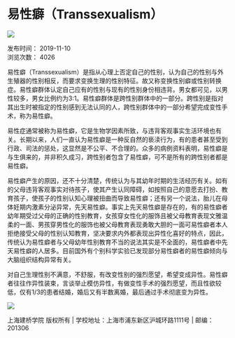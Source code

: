 # 易性癖（Transsexualism）

![](/_upload/tpl/00/59/89/template89/images/main_02.jpg)

发布时间： 2019-11-10  
浏览次数： 4026  

易性癖（Transsexualism）是指从心理上否定自己的性别，认为自己的性别与外生殖器的性别相反，而要求变换生理的性别特征。故又称变换性别癖或性别转换症。易性癖群体认定自己应有的性别与现有的性别身份相违背。男女都可见，以男性较多，男女比例约为3:1。易性癖群体是跨性别群体中的一部分。跨性别是指对其出生时被指定的性别感到无法认同的人，跨性别群体中的一部分希望完成变性手术，称为易性癖。

易性症通常被称为易性癖，它是生物学因素所致，与违背客观事实生活环境也有关。长期以来，人们一直认为易性癖是一种反自然的亵渎行为，有的患者甚至受到行政、司法的惩处，这显然是不公平、不合理的。众多的病例资料表明，易性癖是与生俱来的，并非积久成习，跨性别者包含了易性癖，可不是所有的跨性别者都是易性癖。

易性癖产生的原因，还不十分清楚，传统认为与其幼年时期的生活经历有关。如有的父母违背客观事实对待孩子，使其产生认同障碍，如按照自己的意愿去打扮、教育孩子，使孩子的性别认知心理被扭曲而导致易性癖；还有另一个说法，胎儿在母体妊期内激素分泌异常，先天易性癖。事实上先天易性癖是存在的，有的易性癖者幼年期受过父母的正确的性别教育，女孩穿女性化的服饰且被父母教育表现文雅温柔的一面、男孩穿男性化的服饰也被父母教育表现勇敢大胆的一面可易性癖者本人拒绝接受父母的性别认知教育，坚决要求内外都表现出异性化喜好的特点，因此，传统认为易性癖者与父母幼年性别教育不当的说法其实是不全面的，易性癖者中先天易性癖的人居多。目前国外有个别科学实验已发现部分易性癖者的易性癖倾向与大脑组织结构异常有关。

对自己生理性别不满意，不舒服，有改变性别的强烈愿望，希望变成异性。易性癖者往往作异性装束，言谈举止模仿异性，有做变性手术的强烈愿望，而且性欲较低，仅有1/3的患者结婚，婚后又有半数离婚，最后通过手术彻底变为异性。

![](/_upload/tpl/00/59/89/template89/images/main_30.jpg)

上海建桥学院 版权所有 | 学校地址：上海市浦东新区沪城环路1111号 | 邮编：201306
<!-- tcd_original_link https://www.gench.edu.cn/xlhp/2019/1110/c2318a84124/page.htm -->
